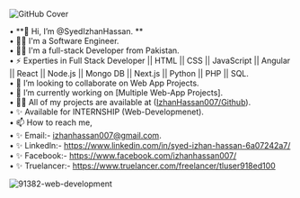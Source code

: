 ![GitHub Cover](https://github.com/IzhanHassan007/IzhanHassan007/assets/163643610/45b9246e-4532-44d2-9c2f-03ad28fd7fd3)

• **👋 Hi, I’m @SyedIzhanHassan.  **   
• 💪🏻 I'm a Software Engineer.    
• 👨‍💻 I'm a full-stack Developer from Pakistan.    
• ⚡ Experties in Full Stack Developer || HTML || CSS || JavaScript || Angular || React || Node.js || Mongo DB || Next.js || Python || PHP || SQL.          
• 💞️ I’m looking to collaborate on Web App Projects.    
• 🔭 I’m currently working on [Multiple Web-App Projects].    
• 👨‍💻 All of my projects are available at ([IzhanHassan007/Github](https://github.com/IzhanHassan007?tab=repositories)).    
• ✨ Available for INTERNSHIP (Web-Developmenet).    
• 📫 How to reach me,    
• ✨ Email:- izhanhassan007@gmail.com.    
• ✨ Linkedln:- https://www.linkedin.com/in/syed-izhan-hassan-6a07242a7/    
• ✨ Facebook:- https://www.facebook.com/izhanhassan007/    
• ✨ Truelancer:- https://www.truelancer.com/freelancer/tluser918ed100  

![91382-web-development](https://github.com/IzhanHassan007/IzhanHassan007/assets/163643610/c1c92335-3030-4004-b1f5-fa9655ba172f)


<!---
IzhanHassan007/IzhanHassan007 is a ✨ special ✨ repository because its `README.md` (this file) appears on your GitHub profile.
You can click the Preview link to take a look at your changes.
--->
